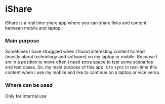 # iShare
iShare is a real time share app where you can share links and content between mobile and laptop.

### Main purpose
Sometimes I have struggled when I found interesting content to read (mostly about technology and software) on my laptop or mobile. Because I am in a position to move often I need extra space to test some scenarios and test cases. So, my main purpose of this app is to sync in real-time this content when I use my mobile and like to continue on a laptop or vice versa.

### Where can be used
Only for internal use
